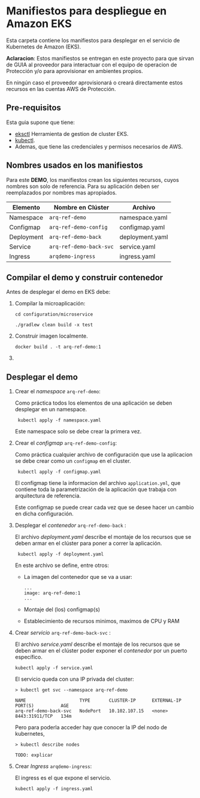 # Manifiestos para despliegue en Amazon EKS

Esta carpeta contiene los manifiestos para desplegar en el servicio de Kubernetes de Amazon (EKS).

**Aclaracion**: Estos manifiestos se entregan en este proyecto para que sirvan de GUIA al proveedor para interactuar
con el equipo de operacion de Protecci&oacute;n y/o para aprovisionar en ambientes propios.

En ning&uacute;n caso el proveedor aprovisionar&aacute; o crear&aacute; directamente estos recursos en las cuentas AWS de 
Protecci&oacute;n.

## Pre-requisitos

Esta guia supone que tiene: 

- [eksctl](https://eksctl.io/) Herramienta de gestion de cluster EKS.
- [kubectl](https://kubernetes.io/docs/tasks/tools/install-kubectl/).
- Ademas, que tiene las credenciales y permisos necesarios de AWS.


## Nombres usados en los manifiestos

Para este **DEMO**, los manifiestos crean los siguientes recursos, cuyos nombres son solo de referencia. 
Para su aplicaci&oacute;n deben ser reemplazados por nombres mas apropiados.

| Elemento  | Nombre en Cl&uacute;ster | Archivo  |
|---|---|---|
| Namespace  | `arq-ref-demo`  | namespace.yaml  |
| Configmap  | `arq-ref-demo-config`  | configmap.yaml  |
| Deployment  | `arq-ref-demo-back`  | deployment.yaml  |
| Service  | `arq-ref-demo-back-svc`  | service.yaml  |
| Ingress  | `arqdemo-ingress`  | ingress.yaml  |

## Compilar el demo y construir contenedor

Antes de desplegar el demo en EKS debe:

1. Compilar la microaplicaci&oacute;n:

   ```
   cd configuration/microservice
   
   ./gradlew clean build -x test
   ```

2. Construir imagen localmente.

   ```
   docker build . -t arq-ref-demo:1
   ```
   
3.    
   
## Desplegar el demo

1. Crear el _namespace_ `arq-ref-demo`:
   
   Como pr&aacute;ctica todos los elementos de una aplicaci&oacute;n se deben desplegar en un namespace.
   
   ```
    kubectl apply -f namespace.yaml
    ```
      
   Este namespace solo se debe crear la primera vez.

2. Crear el _configmap_ `arq-ref-demo-config`:
  
   Como pr&aacute;ctica cualquier archivo de configuraci&oacute;n que use la aplicacion se debe crear como un `configmap` en
   el cluster.
   
   ```
    kubectl apply -f configmap.yaml
    ```
   
   El configmap tiene la informacion del archivo `application.yml`, que contiene toda la parametrizaci&oacute;n de la 
   aplicaci&oacute;n que trabaja con arquitectura de referencia.
  
   Este configmap se puede crear cada vez que se desee hacer un cambio en dicha configuraci&oacute;n.

3. Desplegar el _contenedor_ `arq-ref-demo-back` :
  
   El archivo *deployment.yaml* describe el montaje de los recursos que se deben armar en el cl&uacute;ster para poner
   a correr la aplicaci&oacute;n.
   
   ```
    kubectl apply -f deployment.yaml
    ```
   
   En este archivo se define, entre otros:
   
   - La imagen del contenedor que se va a usar:
   
     ```
     ...
     image: arq-ref-demo:1
     ...
     ```
   - Montaje del (los) configmap(s)
   - Establecimiento de recursos minimos, maximos de CPU y RAM
   
4. Crear _servicio_ `arq-ref-demo-back-svc` :
  
   El archivo *service.yaml* describe el montaje de los recursos que se deben armar en el cl&uacute;ster poder exponer
   el _contenedor_ por un puerto espec&iacute;fico.
   
   ```
   kubectl apply -f service.yaml
   ```
   
   El servicio queda con una IP privada del cluster:
   
   ```
   > kubectl get svc --namespace arq-ref-demo
   
   NAME                    TYPE       CLUSTER-IP      EXTERNAL-IP   PORT(S)          AGE
   arq-ref-demo-back-svc   NodePort   10.102.107.15   <none>        8443:31911/TCP   134m
   ```
   
   Pero para poderla acceder hay que conocer la IP del nodo de kubernetes, 
   
   ```
   > kubectl describe nodes
   
   TODO: explicar
   
   ```
      
5. Crear _Ingress_ `arqdemo-ingress`:

   El ingress es el que expone el servicio.
   
   ```
   kubectl apply -f ingress.yaml
   ```
